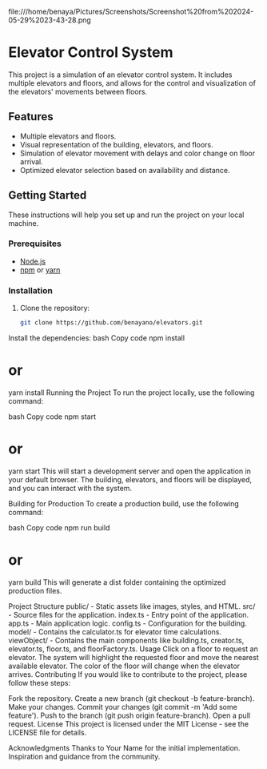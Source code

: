 file:///home/benaya/Pictures/Screenshots/Screenshot%20from%202024-05-29%2023-43-28.png

# Elevator Control System

This project is a simulation of an elevator control system. It includes multiple elevators and floors, and allows for the control and visualization of the elevators' movements between floors.

## Features

- Multiple elevators and floors.
- Visual representation of the building, elevators, and floors.
- Simulation of elevator movement with delays and color change on floor arrival.
- Optimized elevator selection based on availability and distance.

## Getting Started

These instructions will help you set up and run the project on your local machine.

### Prerequisites

- [Node.js](https://nodejs.org/en/)
- [npm](https://www.npmjs.com/) or [yarn](https://yarnpkg.com/)

### Installation

1. Clone the repository:
   ```bash
   git clone https://github.com/benayano/elevators.git
Install the dependencies:
bash
Copy code
npm install
# or
yarn install
Running the Project
To run the project locally, use the following command:

bash
Copy code
npm start
# or
yarn start
This will start a development server and open the application in your default browser. The building, elevators, and floors will be displayed, and you can interact with the system.

Building for Production
To create a production build, use the following command:

bash
Copy code
npm run build
# or
yarn build
This will generate a dist folder containing the optimized production files.

Project Structure
public/ - Static assets like images, styles, and HTML.
src/ - Source files for the application.
index.ts - Entry point of the application.
app.ts - Main application logic.
config.ts - Configuration for the building.
model/ - Contains the calculator.ts for elevator time calculations.
viewObject/ - Contains the main components like building.ts, creator.ts, elevator.ts, floor.ts, and floorFactory.ts.
Usage
Click on a floor to request an elevator.
The system will highlight the requested floor and move the nearest available elevator.
The color of the floor will change when the elevator arrives.
Contributing
If you would like to contribute to the project, please follow these steps:

Fork the repository.
Create a new branch (git checkout -b feature-branch).
Make your changes.
Commit your changes (git commit -m 'Add some feature').
Push to the branch (git push origin feature-branch).
Open a pull request.
License
This project is licensed under the MIT License - see the LICENSE file for details.

Acknowledgments
Thanks to Your Name for the initial implementation.
Inspiration and guidance from the community.
